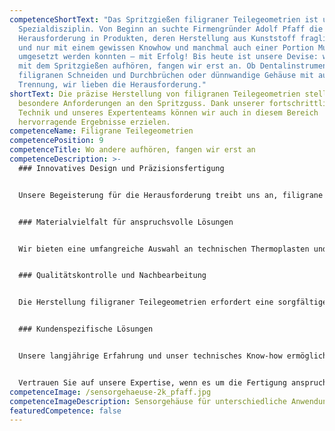 ```yaml
---
competenceShortText: "Das Spritzgießen filigraner Teilegeometrien ist unsere
  Spezialdisziplin. Von Beginn an suchte Firmengründer Adolf Pfaff die
  Herausforderung in Produkten, deren Herstellung aus Kunststoff fraglich waren
  und nur mit einem gewissen Knowhow und manchmal auch einer Portion Mut
  umgesetzt werden konnten – mit Erfolg! Bis heute ist unsere Devise: wo andere
  mit dem Spritzgießen aufhören, fangen wir erst an. Ob Dentalinstrumente mit
  filigranen Schneiden und Durchbrüchen oder dünnwandige Gehäuse mit aufwändiger
  Trennung, wir lieben die Herausforderung."
shortText: Die präzise Herstellung von filigranen Teilegeometrien stellt
  besondere Anforderungen an den Spritzguss. Dank unserer fortschrittlichen
  Technik und unseres Expertenteams können wir auch in diesem Bereich
  hervorragende Ergebnisse erzielen.
competenceName: Filigrane Teilegeometrien
competencePosition: 9
competenceTitle: Wo andere aufhören, fangen wir erst an
competenceDescription: >-
  ### Innovatives Design und Präzisionsfertigung


  Unsere Begeisterung für die Herausforderung treibt uns an, filigrane Teilegeometrien mit höchster Präzision und Qualität herzustellen. Dank modernster Technologie und einem erfahrenen Team meistern wir die Fertigung von anspruchsvollen Geometrien und hauchdünnen Wandstärken.


  ### Materialvielfalt für anspruchsvolle Lösungen


  Wir bieten eine umfangreiche Auswahl an technischen Thermoplasten und Hochleistungskunststoffen, die es uns ermöglicht, die optimalen Materialien für die jeweilige Anwendung auszuwählen. Von PMMA über POM bis hin zu PEEK oder PPSU - wir finden die passende Lösung für filigrane Teilegeometrien mit den gewünschten Eigenschaften.


  ### Qualitätskontrolle und Nachbearbeitung


  Die Herstellung filigraner Teilegeometrien erfordert eine sorgfältige Qualitätskontrolle. Unser erfahrenes Team überwacht den gesamten Fertigungsprozess und stellt sicher, dass jedes Teil unseren hohen Standards entspricht. Wenn nötig, führen wir auch zusätzliche Nachbearbeitungsschritte, wie das Stanzen oder Bedrucken der Teile, durch, um den Anforderungen unserer Kunden gerecht zu werden.


  ### Kundenspezifische Lösungen


  Unsere langjährige Erfahrung und unser technisches Know-how ermöglichen es uns, maßgeschneiderte Lösungen für filigrane Teilegeometrien zu entwickeln und umzusetzen. Wir stehen unseren Kunden zur Seite, um ihre individuellen Anforderungen zu verstehen und anspruchsvolle Produkte zu verwirklichen.


  Vertrauen Sie auf unsere Expertise, wenn es um die Fertigung anspruchsvoller, filigraner Kunststoffteile geht. Wir nehmen die Herausforderung an und setzen Ihre Ideen in die Realität um - mit Präzision, Innovation und Leidenschaft.
competenceImage: /sensorgehaeuse-2k_pfaff.jpg
competenceImageDescription: Sensorgehäuse für unterschiedliche Anwendungen
featuredCompetence: false
---
```

